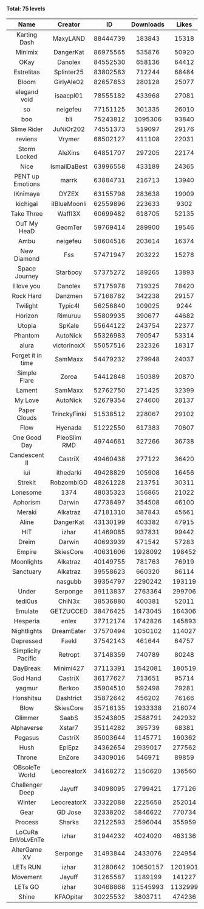 #### Total: 75 levels

| Name | Creator | ID | Downloads | Likes |
|:---:|:---:|:---:|:---:|:---:|
| Karting Dash | MaxyLAND | 88444739 | 183843 | 15318
| Minimix | DangerKat | 86975565 | 535876 | 50920
| OKay | Danolex | 84552530 | 658136 | 64412
| Estrelitas | Splinter25 | 83802583 | 712244 | 68484
| Bloom | GirlyAle02 | 82657853 | 280128 | 25077
| elegand void | isaacpl01 | 78555182 | 433968 | 27081
| so | neigefeu | 77151125 | 301335 | 26010
| boo | bli | 75243812 | 1095306 | 93840
| Slime Rider | JuNiOr202 | 74551373 | 519097 | 29176
| reviens | Vrymer | 68502127 | 411108 | 22031
| Storm Locked | AleXins | 64851707 | 297205 | 22174
| Nice | IsmailDaBest | 63996558 | 433189 | 24365
| PENT up Emotions | marrk | 63884731 | 216713 | 13940
| IKnimaya | DYZEX | 63155798 | 283638 | 19009
| kichigai | iIBlueMoonIi | 62559896 | 223633 | 9302
| Take Three | Waffl3X | 60699482 | 618705 | 52135
| OuT My HeaD | GeomTer | 59769414 | 289900 | 19546
| Ambu | neigefeu | 58604516 | 203614 | 16374
| New Diamond | Fss | 57471947 | 203222 | 15278
| Space Journey | Starbooy | 57375272 | 189265 | 13893
| I love you | Danolex | 57175978 | 719325 | 78420
| Rock Hard | Danzmen | 57168782 | 342238 | 29157
| Twilight | Typic4l | 56256840 | 109025 | 9244
| Horizon | Rimuruu | 55809935 | 390677 | 44682
| Utopia | SpKale | 55644122 | 243754 | 22377
| Phantom | AutoNick | 55326983 | 790547 | 53314
| alura | victorinoxX | 55057516 | 232326 | 18317
| Forget it in time | SamMaxx | 54479232 | 279948 | 24037
| Simple Flare | Zoroa | 54412848 | 150389 | 20870
| Lament | SamMaxx | 52762750 | 271425 | 32399
| My Love | AutoNick | 52679354 | 274600 | 28137
| Paper Clouds | TrinckyFinki | 51538512 | 228067 | 29102
| Flow | Hyenada | 51222550 | 617383 | 70607
| One Good Day | PleoSlim RMD | 49744661 | 327266 | 36738
| Candescent II | CastriX | 49460438 | 277122 | 36420
| iui | ithedarki | 49428829 | 105908 | 16456
| Strekit | RobzombiGD | 48261228 | 213751 | 30311
| Lonesome | 1374 | 48035323 | 156865 | 21022
| Aphorism | Darwin | 47738497 | 354508 | 46100
| Meraki | Alkatraz | 47181310 | 387843 | 45661
| Aline | DangerKat | 43130199 | 403382 | 47915
| HIT | izhar | 41469085 | 937831 | 99442
| Dreim | Darwin | 40693939 | 471542 | 57283
| Empire | SkiesCore | 40631606 | 1928092 | 198452
| Moonlights | Alkatraz | 40149755 | 781763 | 76919
| Sanctuary | Alkatraz | 39558623 | 660320 | 86114
|   | nasgubb | 39354797 | 2290242 | 193119
| Under | Serponge | 39113837 | 2763364 | 299706
| tedi0us | ChiN3x | 38536880 | 400381 | 52011
| Emulate | GETZUCCED | 38476425 | 1473045 | 164306
| Hesperia | enlex | 37712174 | 1742826 | 145893
| Nightlights | DreamEater | 37570494 | 1050102 | 114027
| Depressed | FaekI | 37542143 | 461644 | 64757
| Simplicity Pacific | Retropt | 37148359 | 740789 | 80248
| DayBreak | Minimi427 | 37113391 | 1542081 | 180519
| God Hand | CastriX | 36177627 | 713651 | 95714
| yagmur | Berkoo | 35904510 | 592498 | 79281
| Honshitsu | Dashtrict | 35872642 | 456202 | 76166
| Blow | SkiesCore | 35716135 | 1933338 | 216074
| Glimmer | SaabS | 35243805 | 2588791 | 242932
| Alphaverse | Xstar7 | 35114282 | 395739 | 68381
| Pegasus | CastriX | 35003644 | 1145771 | 160362
| Hush | EpiEpz | 34362654 | 2939017 | 277562
| Throne | EnZore | 34309016 | 546971 | 89859
| OBsoleTe World | LeocreatorX | 34168272 | 1150620 | 136560
| Challenger Deep | Jayuff | 34098095 | 2799421 | 177126
| Winter | LeocreatorX | 33322088 | 2225658 | 252014
| Gear | GD Jose | 32338202 | 5846622 | 770734
| Process | Sharks | 32122593 | 2596044 | 355959
| LoCuRa EnVoLvEnTe | izhar | 31944232 | 4024020 | 463136
| AlterGame XV | Serponge | 31493844 | 2433076 | 224954
| LETs  RUN | izhar | 31280642 | 10650157 | 1201901
| Movement | Jayuff | 31265587 | 1189199 | 141227
| LETs GO | izhar | 30468868 | 11545993 | 1132999
| Shine | KFAOpitar | 30225532 | 3803711 | 474236

